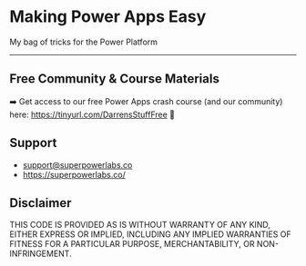 # Making Power Apps Easy

My bag of tricks for the Power Platform






---

## Free Community & Course Materials

➡️ Get access to our free Power Apps crash course (and our community) here: 
https://tinyurl.com/DarrensStuffFree 🔗

## Support

- support@superpowerlabs.co
- https://superpowerlabs.co/

## Disclaimer

THIS CODE IS PROVIDED AS IS WITHOUT WARRANTY OF ANY KIND, EITHER EXPRESS OR IMPLIED, INCLUDING ANY IMPLIED WARRANTIES OF FITNESS FOR A PARTICULAR PURPOSE, MERCHANTABILITY, OR NON-INFRINGEMENT.
